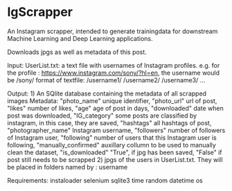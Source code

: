 # IgScrapper

An Instagram scrapper, intended to generate trainingdata for downstream Machine Learning and Deep Learning applications. 

Downloads jpgs as well as metadata of this post.

Input: UserList.txt: a text file with usernames of Instagram profiles.
    e.g. for the profile : https://www.instagram.com/sony/?hl=en, the username would be /sony/
    format of textfile: 
    /username1/
    /username2/
    /username3/
    ...
 
 Output:
     1) An SQlite database containing the metadata of all scrapped images
        Metadata: "photo_name" unique identifier, 
                  "photo_url" url of post, 
                  "likes" number of likes, 
                  "age" age of post in days, 
                  "downloaded" date when post was downloaded, 
                  "IG_category" some posts are classified by instagram, in this case, they are saved, 
                  "hashtags" all hashtags of post, 
                  "photographer_name" Instagram username, 
                  "followers" number of followers of Instagram user, 
                  "following" number of users that this Instagram user is following, 
                  "manually_confirmed" auxillary collumn to be used to manually clean the dataset, 
                  "is_downloaded" "True", if jpg has been saved, "False" if post still needs to be scrapped
     2) jpgs of the users in UserList.txt. They will be placed in folders named by : username
     
 Requirements:
      instaloader
      selenium 
      sqlite3
      time
      random
      datetime
      os
      
  


 
